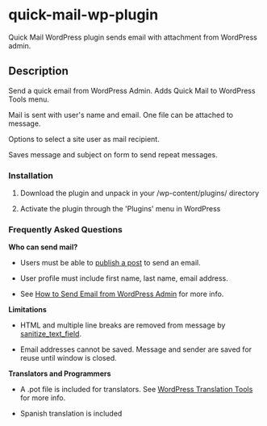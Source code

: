 quick-mail-wp-plugin
====================

Quick Mail WordPress plugin sends email with attachment from WordPress admin.

Description
-----------

Send a quick email from WordPress Admin. Adds Quick Mail to WordPress Tools menu.

Mail is sent with user's name and email. One file can be attached to message.

Options to select a site user as mail recipient.

Saves message and subject on form to send repeat messages.

### Installation ###

1. Download the plugin and unpack in your /wp-content/plugins/ directory

1. Activate the plugin through the 'Plugins' menu in WordPress

### Frequently Asked Questions ###

__Who can send mail?__

* Users must be able to [publish a post](http://codex.wordpress.org/Roles_and_Capabilities#publish_posts) to send an email.

* User profile must include first name, last name, email address.

* See [How to Send Email from WordPress Admin](http://wheredidmybraingo.com/how-to-send-email-from-wordpress-admin/) for more info.

__Limitations__

* HTML and multiple line breaks are removed from message by [sanitize_text_field](http://codex.wordpress.org/Function_Reference/sanitize_text_field).

* Email addresses cannot be saved. Message and sender are saved for reuse until window is closed.

__Translators and Programmers__

* A .pot file is included for translators. See [WordPress Translation Tools](https://make.wordpress.org/polyglots/handbook/tools/) for more info.

* Spanish translation is included